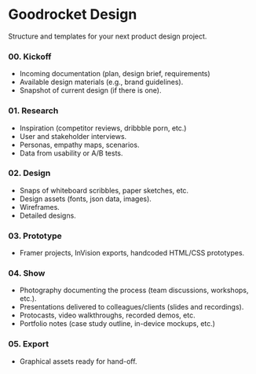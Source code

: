 # Goodrocket Design

Structure and templates for your next product design project.

### 00. Kickoff

- Incoming documentation (plan, design brief, requirements)
- Available design materials (e.g., brand guidelines).
- Snapshot of current design (if there is one).

### 01. Research

- Inspiration (competitor reviews, dribbble porn, etc.)
- User and stakeholder interviews.
- Personas, empathy maps, scenarios.
- Data from usability or A/B tests.

### 02. Design

- Snaps of whiteboard scribbles, paper sketches, etc.
- Design assets (fonts, json data, images).
- Wireframes.
- Detailed designs.

### 03. Prototype

- Framer projects, InVision exports, handcoded HTML/CSS prototypes.

### 04. Show

- Photography documenting the process (team discussions, workshops, etc.).
- Presentations delivered to colleagues/clients (slides and recordings).
- Protocasts, video walkthroughs, recorded demos, etc.
- Portfolio notes (case study outline, in-device mockups, etc.)

### 05. Export

- Graphical assets ready for hand-off.
